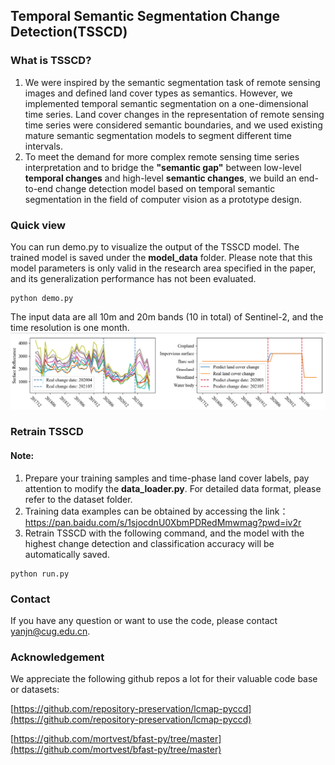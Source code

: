##  Temporal Semantic Segmentation Change Detection(TSSCD)

### What is TSSCD?

1. We were inspired by the semantic segmentation task of remote sensing images and defined land cover types as semantics. However, we implemented temporal semantic segmentation on a one-dimensional time series. Land cover changes in the representation of remote sensing time series were considered semantic boundaries, and we used existing mature semantic segmentation models to segment different time intervals.
2. To meet the demand for more complex remote sensing time series interpretation and to bridge the **"semantic gap"** between low-level **temporal changes** and high-level **semantic changes**, we build an end-to-end change detection model based on temporal semantic segmentation in the field of computer vision as a prototype design.

### Quick view

You can run demo.py to visualize the output of the TSSCD model. The trained model is saved under the **model_data** folder. Please note that this model parameters is only valid in the research area specified in the paper, and its generalization performance has not been evaluated.

```
python demo.py
```


The input data are all 10m and 20m bands (10 in total) of Sentinel-2, and the time resolution is one month.
![img.png](img/img.png)

### Retrain TSSCD

#### Note:
1. Prepare your training samples and time-phase land cover labels, pay attention to modify the **data_loader.py**. For detailed data format, please refer to the dataset folder.
2. Training data examples can be obtained by accessing the link：https://pan.baidu.com/s/1sjocdnU0XbmPDRedMmwmag?pwd=iv2r 
3. Retrain TSSCD with the following command, and the model with the highest change detection and classification accuracy will be automatically saved.

```
python run.py
```

### Contact

If you have any question or want to use the code, please contact yanjn@cug.edu.cn.
### Acknowledgement

We appreciate the following github repos a lot for their valuable code base or datasets:

[https://github.com/repository-preservation/lcmap-pyccd](https://github.com/repository-preservation/lcmap-pyccd)

[https://github.com/mortvest/bfast-py/tree/master](https://github.com/mortvest/bfast-py/tree/master)

